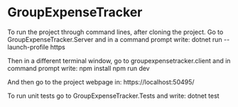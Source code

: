 # GroupExpenseTracker

To run the project through command lines, after cloning the project. 
Go to GroupExpenseTracker.Server and in a command prompt write:
dotnet run --launch-profile https


Then in a different terminal window, go to groupexpensetracker.client and in command prompt write:
npm install
npm run dev


And then go to the project webpage in:
https://localhost:50495/


To run unit tests go to GroupExpenseTracker.Tests and write:
dotnet test
